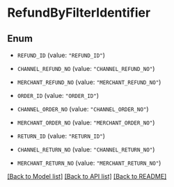 # RefundByFilterIdentifier

## Enum


* `REFUND_ID` (value: `"REFUND_ID"`)

* `CHANNEL_REFUND_NO` (value: `"CHANNEL_REFUND_NO"`)

* `MERCHANT_REFUND_NO` (value: `"MERCHANT_REFUND_NO"`)

* `ORDER_ID` (value: `"ORDER_ID"`)

* `CHANNEL_ORDER_NO` (value: `"CHANNEL_ORDER_NO"`)

* `MERCHANT_ORDER_NO` (value: `"MERCHANT_ORDER_NO"`)

* `RETURN_ID` (value: `"RETURN_ID"`)

* `CHANNEL_RETURN_NO` (value: `"CHANNEL_RETURN_NO"`)

* `MERCHANT_RETURN_NO` (value: `"MERCHANT_RETURN_NO"`)


[[Back to Model list]](../README.md#documentation-for-models) [[Back to API list]](../README.md#documentation-for-api-endpoints) [[Back to README]](../README.md)


